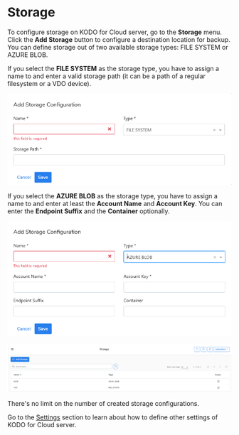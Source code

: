 # Storage

To configure storage on KODO for Cloud server, go to the **Storage** menu. Click the **Add Storage** button to configure a destination location for backup. You can define storage out of two available storage types: FILE SYSTEM or AZURE BLOB.

If you select the **FILE SYSTEM** as the storage type, you have to assign a name to and enter a valid storage path \(it can be a path of a regular filesystem or a VDO device\).

![](../../.gitbook/assets/kodoadmin-storage-02%20%281%29.png)

If you select the **AZURE BLOB** as the storage type, you have to assign a name to and enter at least the **Account Name** and **Account Key**. You can enter the **Endpoint Suffix** and the **Container** optionally. 

![](../../.gitbook/assets/kodoadmin-storage-03.png)

![](../../.gitbook/assets/kodoadmin-storage-01.png)

There's no limit on the number of created storage configurations.

Go to the [Settings](https://storware.gitbook.io/kodo-for-cloud-office365/administration/kodoadmin-user-guide/settings) section to learn about how to define other settings of KODO for Cloud server.


